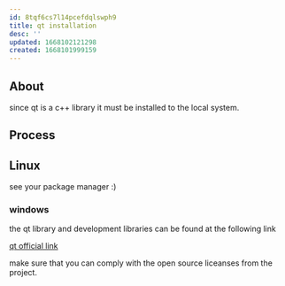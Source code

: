```yaml
---
id: 8tqf6cs7l14pcefdqlswph9
title: qt installation
desc: ''
updated: 1668102121298
created: 1668101999159
---
```


## About
since qt is a c++ library it must be installed to the local system.


## Process

## Linux

see your package manager :)

### windows

the qt library and development libraries can be found at the following link


[qt official link](https://www.qt.io/)

make sure that you can comply with the open source liceanses from the project.
